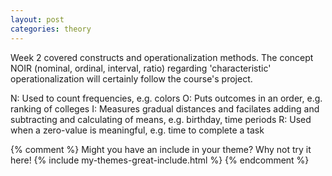 ```yaml
---
layout: post
categories: theory
---
```


Week 2 covered constructs and operationalization methods. The concept NOIR  (nominal, ordinal, interval, ratio) regarding 'characteristic' operationalization will certainly follow the course's project. 

N: Used to count frequencies, e.g. colors
O: Puts outcomes in an order, e.g. ranking of colleges
I: Measures gradual distances and facilates adding and subtracting and calculating of means, e.g. birthday, time periods
R: Used when a zero-value is meaningful, e.g. time to complete a task

{% comment %}
Might you have an include in your theme? Why not try it here!
{% include my-themes-great-include.html %}
{% endcomment %}


